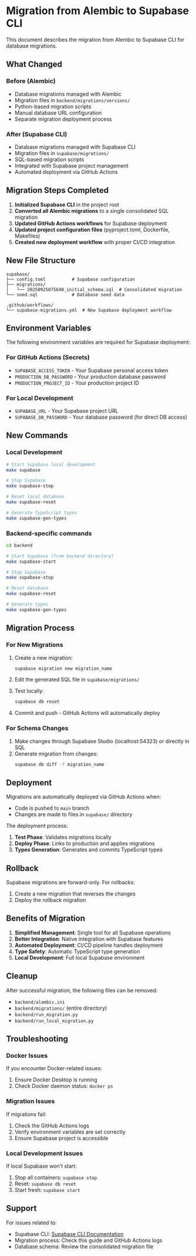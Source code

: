 # Migration from Alembic to Supabase CLI

This document describes the migration from Alembic to Supabase CLI for database migrations.

## What Changed

### Before (Alembic)
- Database migrations managed with Alembic
- Migration files in `backend/migrations/versions/`
- Python-based migration scripts
- Manual database URL configuration
- Separate migration deployment process

### After (Supabase CLI)
- Database migrations managed with Supabase CLI
- Migration files in `supabase/migrations/`
- SQL-based migration scripts
- Integrated with Supabase project management
- Automated deployment via GitHub Actions

## Migration Steps Completed

1. **Initialized Supabase CLI** in the project root
2. **Converted all Alembic migrations** to a single consolidated SQL migration
3. **Updated GitHub Actions workflows** for Supabase deployment
4. **Updated project configuration files** (pyproject.toml, Dockerfile, Makefiles)
5. **Created new deployment workflow** with proper CI/CD integration

## New File Structure

```
supabase/
├── config.toml          # Supabase configuration
├── migrations/
│   └── 20250925075640_initial_schema.sql  # Consolidated migration
└── seed.sql             # Database seed data

.github/workflows/
└── supabase-migrations.yml  # New Supabase deployment workflow
```

## Environment Variables

The following environment variables are required for Supabase deployment:

### For GitHub Actions (Secrets)
- `SUPABASE_ACCESS_TOKEN` - Your Supabase personal access token
- `PRODUCTION_DB_PASSWORD` - Your production database password
- `PRODUCTION_PROJECT_ID` - Your production project ID

### For Local Development
- `SUPABASE_URL` - Your Supabase project URL
- `SUPABASE_DB_PASSWORD` - Your database password (for direct DB access)

## New Commands

### Local Development
```bash
# Start Supabase local development
make supabase

# Stop Supabase
make supabase-stop

# Reset local database
make supabase-reset

# Generate TypeScript types
make supabase-gen-types
```

### Backend-specific commands
```bash
cd backend

# Start Supabase (from backend directory)
make supabase-start

# Stop Supabase
make supabase-stop

# Reset database
make supabase-reset

# Generate types
make supabase-gen-types
```

## Migration Process

### For New Migrations
1. Create a new migration:
   ```bash
   supabase migration new migration_name
   ```

2. Edit the generated SQL file in `supabase/migrations/`

3. Test locally:
   ```bash
   supabase db reset
   ```

4. Commit and push - GitHub Actions will automatically deploy

### For Schema Changes
1. Make changes through Supabase Studio (localhost:54323) or directly in SQL
2. Generate migration from changes:
   ```bash
   supabase db diff -f migration_name
   ```

## Deployment

Migrations are automatically deployed via GitHub Actions when:
- Code is pushed to `main` branch
- Changes are made to files in `supabase/` directory

The deployment process:
1. **Test Phase**: Validates migrations locally
2. **Deploy Phase**: Links to production and applies migrations
3. **Types Generation**: Generates and commits TypeScript types

## Rollback

Supabase migrations are forward-only. For rollbacks:
1. Create a new migration that reverses the changes
2. Deploy the rollback migration

## Benefits of Migration

1. **Simplified Management**: Single tool for all Supabase operations
2. **Better Integration**: Native integration with Supabase features
3. **Automated Deployment**: CI/CD pipeline handles deployment
4. **Type Safety**: Automatic TypeScript type generation
5. **Local Development**: Full local Supabase environment

## Cleanup

After successful migration, the following files can be removed:
- `backend/alembic.ini`
- `backend/migrations/` (entire directory)
- `backend/run_migration.py`
- `backend/run_local_migration.py`

## Troubleshooting

### Docker Issues
If you encounter Docker-related issues:
1. Ensure Docker Desktop is running
2. Check Docker daemon status: `docker ps`

### Migration Issues
If migrations fail:
1. Check the GitHub Actions logs
2. Verify environment variables are set correctly
3. Ensure Supabase project is accessible

### Local Development Issues
If local Supabase won't start:
1. Stop all containers: `supabase stop`
2. Reset: `supabase db reset`
3. Start fresh: `supabase start`

## Support

For issues related to:
- Supabase CLI: [Supabase CLI Documentation](https://supabase.com/docs/guides/cli)
- Migration process: Check this guide and GitHub Actions logs
- Database schema: Review the consolidated migration file
